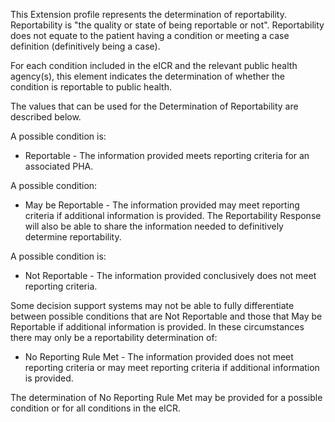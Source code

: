 This Extension profile represents the determination of reportability. Reportability is "the quality or state of being reportable or not". Reportability does not equate to the patient having a condition or meeting a case definition (definitively being a case).

For each condition included in the eICR and the relevant public health agency(s), this element indicates the determination of whether the condition is reportable to public health. 

The values that can be used for the Determination of Reportability are described below.

A possible condition is:

* Reportable - The information provided meets reporting criteria for an associated PHA.

A possible condition:

* May be Reportable - The information provided may meet reporting criteria if additional information is provided. The Reportability Response will also be able to share the information needed to definitively determine reportability.

A possible condition is:

* Not Reportable - The information provided conclusively does not meet reporting criteria.

Some decision support systems may not be able to fully differentiate between possible conditions that are Not Reportable and those that May be Reportable if additional information is provided. In these circumstances there may only be a reportability determination of:

* No Reporting Rule Met - The information provided does not meet reporting criteria or may meet reporting criteria if additional information is provided.

The determination of No Reporting Rule Met may be provided for a possible condition or for all conditions in the  eICR.